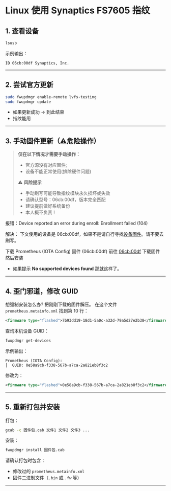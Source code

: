 # Linux 使用 Synaptics FS7605 指纹

## 1. 查看设备
```bash
lsusb
```
示例输出：
```
ID 06cb:00df Synaptics, Inc.
```

---

## 2. 尝试官方更新
```bash
sudo fwupdmgr enable-remote lvfs-testing
sudo fwupdmgr update
```

- 如果更新成功 → 到此结束
- 指纹能用

---

## 3. 手动固件更新（⚠️危险操作）
> **仅在以下情况才需要手动操作：**  
> - 官方源没有对应固件;
> - 设备不能正常使用(排除硬件问题)
>
> ⚠️ **风险提示**  
> - 手动刷写可能导致指纹模块永久损坏或失效  
> - 请确认型号：06cb:00df，版本完全匹配  
> - 建议提前做好系统备份
> - 本人概不负责 !

报错：Device reported an error during enroll: Enrollment failed (104)

解决：
下文使用的设备是 06cb:00df，如果不是请自行寻找[设备固件](https://fwupd.org/lvfs/search?value=Synaptics)。请不要去刷写。

下载 Prometheus (IOTA Config) 固件 (06cb:00df)
前往 [06cb:00df](https://fwupd.org/lvfs/devices/com.synaptics.prometheus.0xDF_3483_500.config) 下载固件
然后安装
- 如果提示 **No supported devices found** 那就这样了。


---

## 4. 歪门邪道，修改 GUID
想强制安装怎么办? 把刚刚下载的固件解压。
在这个文件 `prometheus.metainfo.xml` 找到第 10 行：  
```xml
<firmware type="flashed">7b93dd19-18d1-5a0c-a32d-79a5d27e2b38</firmware>
```

查询本机设备 GUID：
```bash
fwupdmgr get-devices
```

示例输出：
```
Prometheus (IOTA Config):
│  GUID: 0e58a9cb-f338-567b-a7ca-2a821eb8f3c2
```

修改为：
```xml
<firmware type="flashed">0e58a9cb-f338-567b-a7ca-2a821eb8f3c2</firmware>
```

---

## 5. 重新打包并安装
打包：
```bash
gcab -c 固件包.cab 文件1 文件2 文件3 ...
```

安装：
```bash
fwupdmgr install 固件包.cab
```

请确认打包时包含：
- 修改过的 `prometheus.metainfo.xml`  
- 固件二进制文件（`.bin` 或 `.fw` 等）

---
